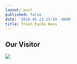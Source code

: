 ```yaml
---
layout: post
published: false
date: '2018-05-23 15:19 -0600'
title: Trash Panda Woes
---
```

## Our Visitor

![](https://lh3.googleusercontent.com/RBvZqGi91ZUuLzqYpYxixZr1Ni8x6XvtjEgSaWAkoEJVk_8ssPPDEmJMYFP-pyuXuc8Mc1c48D9WHtDnNC4WXnzbmg--lq5emHv6_RkhpU5FGwzmVP8gEmJyFC8dcOvkNUxfTdbk4s09XJO7tyZogLDAlRhvPmu7Hgc_nF-LjwgkRp2yKMLFtIIqECcvOFNFdwABem_s4J-4XOoUCmZ_eksq6Dv7rsl3ss48ayQuT6q0q8NDkN1QqI0HTXYLvCEVBn9Lc5ZGZ3NxPa-Tm_MThjaghjYWU60NOANA_QmWU0JMc9iwv4IpTdBAl1wG8FaG3TzDzdbseD3d2v4tgmypt8gGeeJVYio4CSVDb9BzD0LWz-lw-IUSteH_8reTxccffo1isS2bKpSd7fwZ1w_WSfvvRcj-oLjwlSkzUExSCdYr9LYUh42IKUS242RutdzgybMnAIw-tHkgXWznyENRWBZQe6QGJIvfMYXo5RDv-W3Wz0YxKxDblrnOXTcUXHgNFBNVnM1nAGPHdXd5kcuGMya4w1rcAkW1aD_9mrvdfg-tweAGtFWUCYZMVsQZLyPo_rQ3bpVr4NXErcMkp1_CKYPxV8kWROFeGAPfyNCNJLr6DyPjFSKhzdfx4-i1P4JwGqUMVeYSIbvleHJKBaQp1iqUoYUHnmcxbQ=w856-h642-no)
